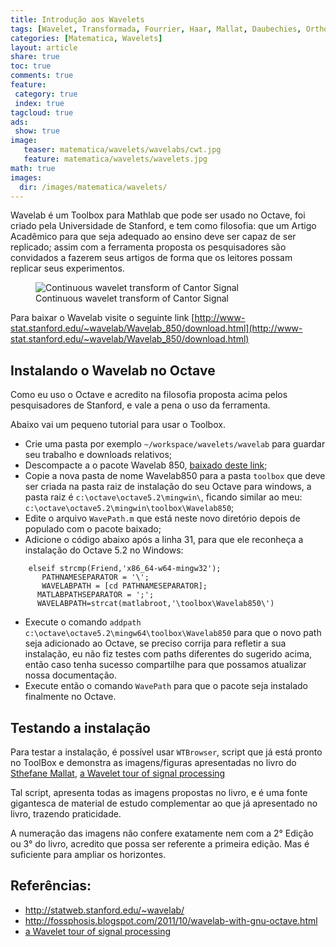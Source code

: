 ```yaml
---
title: Introdução aos Wavelets
tags: [Wavelet, Transformada, Fourrier, Haar, Mallat, Daubechies, Orthogona, Orthonormal, Biorthogonal, Coiflats, Symlets, Morlet, Mexican Hat, Meyer, Octave, DSP, Signal, Signal Processing, Wavelab, Framelet, Stanford, ]
categories: [Matematica, Wavelets]
layout: article
share: true
toc: true
comments: true
feature:
 category: true
 index: true
tagcloud: true
ads: 
 show: true
image:
   teaser: matematica/wavelets/wavelabs/cwt.jpg
   feature: matematica/wavelets/wavelets.jpg
math: true
images:
  dir: /images/matematica/wavelets/
---
```


Wavelab é um Toolbox para Mathlab que pode ser usado no Octave, foi criado pela Universidade de Stanford, e tem como filosofia: que um Artigo Acadêmico para que seja adequado ao ensino deve ser capaz de ser replicado; assim com a ferramenta proposta os pesquisadores são convidados a fazerem seus artigos de forma que os leitores possam replicar seus experimentos.

<!--more-->

<figure class="image image-center center">
  <img src="{{site.url}}/{{page.images.dir}}/wavelabs/cwt.jpg" alt="Continuous wavelet transform of Cantor Signal" >
  <figcaption>
  Continuous wavelet transform of Cantor Signal
  </figcaption>
</figure>

Para baixar o Wavelab visite o seguinte link [http://www-stat.stanford.edu/~wavelab/Wavelab_850/download.html](http://www-stat.stanford.edu/~wavelab/Wavelab_850/download.html)

## Instalando o Wavelab no Octave

Como eu uso o Octave e acredito na filosofia proposta acima pelos pesquisadores de Stanford, e vale a pena o uso da ferramenta.

Abaixo vai um pequeno tutorial para usar o Toolbox.

* Crie uma pasta por exemplo `~/workspace/wavelets/wavelab` para guardar seu trabalho e downloads relativos;
* Descompacte a o pacote Wavelab 850, [baixado deste link](http://www-stat.stanford.edu/~wavelab/Wavelab_850/download.html);
* Copie a nova pasta de nome Wavelab850 para a pasta `toolbox` que deve ser criada na pasta raiz de instalação do seu Octave para windows, a pasta raiz é  `c:\octave\octave5.2\mingwin\`, ficando similar ao meu: `c:\octave\octave5.2\mingwin\toolbox\Wavelab850`;
* Edite o arquivo `WavePath.m` que está neste novo diretório depois de populado com o pacote baixado;
* Adicione o código abaixo após a linha 31, para que ele reconheça a instalação do Octave 5.2 no Windows:

```
	elseif strcmp(Friend,'x86_64-w64-mingw32');
 	   PATHNAMESEPARATOR = '\';	  
	   WAVELABPATH = [cd PATHNAMESEPARATOR];  
      MATLABPATHSEPARATOR = ';';
      WAVELABPATH=strcat(matlabroot,'\toolbox\Wavelab850\')
```

* Execute o comando `addpath c:\octave\octave5.2\mingw64\toolbox\Wavelab850` para que o novo path seja adicionado ao Octave, se preciso corrija para refletir a sua instalação, eu não fiz testes com paths diferentes do sugerido acima, então caso tenha sucesso compartilhe para que possamos atualizar nossa documentação.
* Execute então o comando `WavePath` para que o pacote seja instalado finalmente no Octave.

## Testando a instalação

Para testar a instalação, é possível usar `WTBrowser`, script que já está pronto no ToolBox e demonstra as imagens/figuras apresentadas no livro do [Sthefane Mallat](Mallat.md), [a Wavelet tour of signal processing][1]

Tal script, apresenta todas as imagens propostas no livro, e é uma fonte gigantesca de material de estudo complementar ao que já apresentado no livro, trazendo praticidade.

A numeração das imagens não confere exatamente nem com a 2° Edição ou 3° do livro, acredito que possa ser referente a primeira edição. Mas é suficiente para ampliar os horizontes.

## Referências:

* http://statweb.stanford.edu/~wavelab/
* http://fossphosis.blogspot.com/2011/10/wavelab-with-gnu-octave.html
* [a Wavelet tour of signal processing][1]

[1]: https://g.co/kgs/wNjt4A "a Wavelet tour of signal processing - The sparse Way em sua terceira edição"
[2]: https://core.ac.uk/download/pdf/22879255.pdf "Wavelet Theory and some of its Applications"
[3]: https://www.eecis.udel.edu/~amer/CISC651/IEEEwavelet.pdf "A Introduction to Wavelets - Dra. Amara Graps"